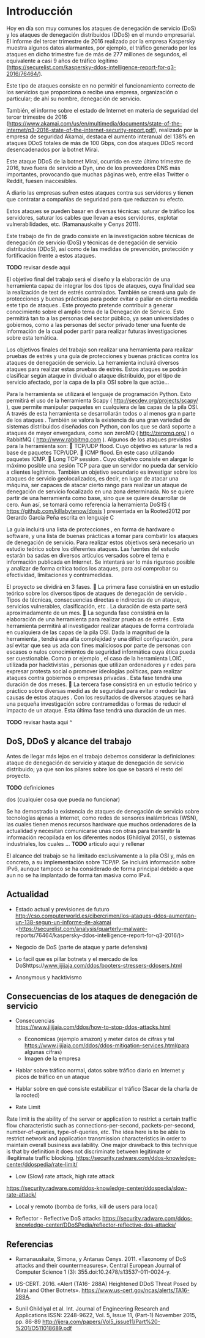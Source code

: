 Introducción
============

Hoy en día son muy comunes los ataques de denegación de servicio (DoS) y los ataques de denegación distribuidos (DDoS) en el mundo empresarial. El informe del tercer trimestre de 2016 realizado por la empresa Kaspersky muestra algunos datos alarmantes, por ejemplo, el tráfico generado por los ataques en dicho trimestre fue de más de 277 millones de segundos, el equivalente a casi 9 años de tráfico legítimo (https://securelist.com/kaspersky-ddos-intelligence-report-for-q3-2016/76464/).

Este tipo de ataques consiste en no permitir el funcionamiento correcto de los servicios que proporciona o recibe una empresa, organización o particular; de ahí su nombre, denegación de servicio.

También, el informe sobre el estado de Internet en materia de seguridad del tercer trimestre de 2016 (https://www.akamai.com/us/en/multimedia/documents/state-of-the-internet/q3-2016-state-of-the-internet-security-report.pdf), realizado por la empresa de seguridad Akamai, destaca el aumento interanual del 138% en ataques DDoS totales de más de 100 Gbps, con dos ataques DDoS record desencadenados por la botnet Mirai.

Este ataque DDoS de la botnet Mirai, ocurrido en este último trimestre de 2016, tuvo fuera de servicio a Dyn, uno de los proveedores DNS más importantes, provocando que muchas páginas web, entre ellas Twitter o Reddit, fuesen inaccesibles.

A diario las empresas sufren estos ataques contra sus servidores y tienen que contratar a compañías de seguridad para que reduzcan su efecto.

Estos ataques se pueden basar en diversas técnicas: saturar de tráfico los servidores, saturar los cables que llevan a esos servidores, explotar vulnerabilidades, etc. (Ramanauskaite y Cenys 2011).

Este trabajo de fin de grado consiste en la investigación sobre técnicas de denegación de servicio (DoS) y técnicas de denegación de servicio distribuidos (DDoS), así como de las medidas de prevención, protección y fortificación frente a estos ataques.

**TODO** revisar desde aqui

El objetivo final del trabajo será el diseño y la elaboración de una herramienta capaz de integrar los dos tipos de ataques, cuya finalidad sea la realización de test de estrés controlados. También se creará una guía de protecciones y buenas prácticas para poder evitar o paliar en cierta medida este tipo de ataques . Este proyecto pretende contribuir a generar conocimiento sobre el amplio tema de la Denegación de Servicio. Esto permitirá tan to a las personas del sector público, ya sean universidades o gobiernos, como a las personas del sector privado tener una fuente de información de la cual poder partir para realizar futuras investigaciones sobre esta temática.

Los objetivos finales del trabajo son realizar una herramienta para realizar pruebas de estrés y una guía de protecciones y buenas prácticas contra los ataques de denegación de servicio. La herramienta incluirá diversos ataques para realizar estas pruebas de estrés. Estos ataques se podrán clasificar según ataque in dividual o ataque distribuido, por el tipo de servicio afectado, por la capa de la pila OSI sobre la que actúe...

Para la herramienta se utilizará el lenguaje de programación Python. Esto permitirá el uso de la herramienta Scapy ( http://secdev.org/projects/scapy/ ), que permite manipular paquetes en cualquiera de las capas de la pila OSI. A través de esta herramienta se desarrollarán todos o al menos gra n parte de los ataques . También se valora la existencia de una gran variedad de sistemas distribuidos diseñados con Python, con los que se dará soporte a ataques de mayor envergadura, como son zeroMQ ( http://zeromq.org/ ) o RabbitMQ ( http://www.rabbitmq.com ). Algunos de los ataques previstos para la herramienta son:  TCP/UDP flood. Cuyo objetivo es saturar la red a base de paquetes TCP/UDP.  ICMP flood. En este caso utilizando paquetes ICMP.  Long TCP session . Cuyo objetivo consiste en alargar lo máximo posible una sesión TCP para que un servidor no pueda dar servicio a clientes legítimos. También un objetivo secundario es investigar sobre los ataques de servicio geolocalizados, es decir, en lugar de atacar una máquina, ser capaces de atacar cierto rango para realizar un ataque de denegación de servicio focalizado en una zona determinada. No se quiere partir de una herramienta como base, sino que se quiere desarrollar de cero. Aun así, se tomará como referencia la herramienta DoS:IS ( https://github.com/killabytenow/dosis ) presentada en la Rooted2012 por Gerardo García Peña escrita en lenguaje C

La guía incluirá una lista de protecciones , en forma de hardware o software, y una lista de buenas prácticas a tomar para combatir los ataques de denegación de servicio. Para realizar estos objetivos será necesario un estudio teórico sobre los diferentes ataques. Las fuentes del estudio estarán ba sadas en diversos artículos versados sobre el tema e información publicada en Internet. Se intentará ser lo más riguroso posible y analizar de forma crítica todos los ataques, para así comprobar su efectividad, limitaciones y contramedidas.

El proyecto se dividirá en 3 fases.  La primera fase consistirá en un estudio teórico sobre los diversos tipos de ataques de denegación de servicio . Tipos de técnicas, consecuencias directas e indirectas de un ataque, servicios vulnerables, clasificación, etc . La duración de esta parte será aproximadamente de un mes.  La segunda fase consistirá en la elaboración de una herramienta para realizar prueb as de estrés . Esta herramienta permitirá al investigador realizar ataques de forma controlada en cualquiera de las capas de la pila OSI. Dada la magnitud de la herramienta , tendrá una alta complejidad y una difícil configuración, para así evitar que sea us ada con fines maliciosos por parte de personas con escasos o nulos conocimientos de seguridad informática cuya ética pueda ser cuestionable. Como p or ejemplo , el caso de la herramienta LOIC , utilizada por hacktivistas , personas que utilizan ordenadores y r edes para expresar protesta social o promover ideologías políticas, para realizar ataques contra gobiernos o empresas privadas . Esta fase tendrá una duración de dos meses.  La tercera fase consistirá en un estudio teórico y práctico sobre diversas medid as de seguridad para evitar o reducir las causas de estos ataques . Con los resultados de diversos ataques se hará una pequeña investigación sobre contramedidas o formas de reducir el impacto de un ataque. Esta última fase tendrá una duración de un mes.

**TODO** revisar hasta aqui ^

DoS, DDoS y alcance del trabajo
-------------------------------

Antes de llegar más lejos en el trabajo debemos considerar la definiciones: ataque de denegación de servicio y ataque de denegación de servicio distribuido; ya que son los pilares sobre los que se basará el resto del proyecto.

**TODO** definiciones

dos (cualquier cosa que pueda no funcionar)

Se ha demostrado la existencia de ataques de denegación de servicio sobre tecnologías ajenas a Internet, como redes de sensores inalámbricas (WSN), las cuales tienen menos recursos hardware que muchos ordenadores de la actualidad y necesitan comunicarse unas con otras para transmitir la información recopilada en los diferentes nodos (Ghildiyal 2015), o sistemas industriales, los cuales ... **TODO** articulo aqui y rellenar

El alcance del trabajo se ha limitado exclusivamente a la pila OSI y, más en concreto, a su implementación sobre TCP/IP. Se incluirá información sobre IPv6, aunque tampoco se ha considerado de forma principal debido a que aun no se ha implantado de forma tan masiva como IPv4.

Actualidad
----------

-	Estado actual y previsiones de futuro http://cso.computerworld.es/cibercrimen/los-ataques-ddos-aumentan-un-138-segun-un-informe-de-akamai  
	<https://securelist.com/analysis/quarterly-malware- reports/76464/kaspersky-ddos-intelligence-report-for-q3-2016/)>

-	Negocio de DoS (parte de ataque y parte defensiva)

-	Lo facil que es pillar botnets y el mercado de los DoShttps://www.jijijaja.com/ddos/booters-stressers-ddosers.html

-	Anonymous y hacktivismo

Consecuencias de los ataques de denegación de servicio
------------------------------------------------------

-	Consecuencias  
	https://www.jijijaja.com/ddos/how-to-stop-ddos-attacks.html

	-	Economicas (ejemplo amazon) y meter datos de cifras y tal  
		https://www.jijijaja.com/ddos/ddos-mitigation-services.html(para algunas cifras)
	-	Imagen de la empresa

-	Hablar sobre tráfico normal, datos sobre tráfico diario en Internet y picos de tráfico en un ataque

-	Hablar sobre en qué consiste estabilizar el tráfico (Sacar de la charla de la rooted)

-	Rate Limit

Rate limit is the ability of the server or application to restrict a certain traffic flow characteristic such as connections-per-second, packets-per-second, number-of-queries, type-of-queries, etc. The idea here is to be able to restrict network and application transmission characteristics in order to maintain overall business availability. One major drawback to this technique is that by definition it does not discriminate between legitimate or illegitimate traffic blocking. https://security.radware.com/ddos-knowledge-center/ddospedia/rate-limit/

-	Low (Slow) rate attack, high rate attack  

https://security.radware.com/ddos-knowledge-center/ddospedia/slow-rate-attack/

-	Local y remoto (bomba de forks, kill de users para local)

-	Reflector - Reflective DoS attacks https://security.radware.com/ddos-knowledge-center/DDoSPedia/reflector-reflective-dos-attacks/

Referencias
-----------

-	Ramanauskaite, Simona, y Antanas Cenys. 2011. «Taxonomy of DoS attacks and their countermeasures». Central European Journal of Computer Science 1 (3): 355.doi:10.2478/s13537\-011\-0024\-y.

-	US\-CERT. 2016. «Alert (TA16\- 288A) Heightened DDoS Threat Posed by Mirai and Other Botnets». https://www.us-cert.gov/ncas/alerts/TA16-288A.

-	Sunil Ghildiyal et al. Int. Journal of Engineering Research and Applications ISSN: 2248\-9622, Vol. 5, Issue 11, (Part\-1) November 2015, pp. 86\-89 http://ijera.com/papers/Vol5_issue11/Part%20-%201/O511018689.pdf
